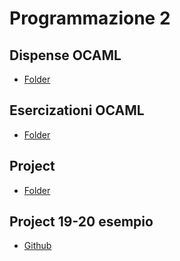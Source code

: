 # Programmazione 2

## Dispense OCAML
* [Folder](https://github.com/MoltenKhor/informatica/blob/master/2/PR2/OCAML/materiale)

## Esercizationi OCAML
* [Folder](https://github.com/MoltenKhor/informatica/blob/master/2/PR2/OCAML/esercitazione)

## Project
* [Folder](https://github.com/MoltenKhor/informatica/blob/master/2/PR2/OCAML/project)

## Project 19-20 esempio
* [Github](https://github.com/jfet97/pr2-ocaml)